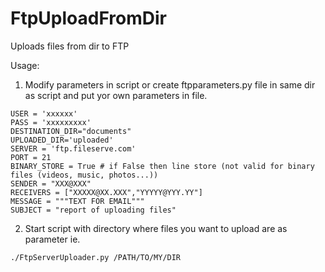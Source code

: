 # FtpUploadFromDir 

Uploads files from dir to FTP

Usage:

1. Modify parameters in script or create ftpparameters.py file in same dir as script and put yor own parameters in file.
```
USER = 'xxxxxx'
PASS = 'xxxxxxxxx'
DESTINATION_DIR="documents"
UPLOADED_DIR='uploaded'
SERVER = 'ftp.fileserve.com'
PORT = 21
BINARY_STORE = True # if False then line store (not valid for binary files (videos, music, photos...))
SENDER = "XXX@XXX"
RECEIVERS = ["XXXXX@XX.XXX","YYYYY@YYY.YY"]
MESSAGE = """TEXT FOR EMAIL"""
SUBJECT = "report of uploading files"
```
2. Start script with directory where files you want to upload are as parameter ie.

```./FtpServerUploader.py /PATH/TO/MY/DIR```
